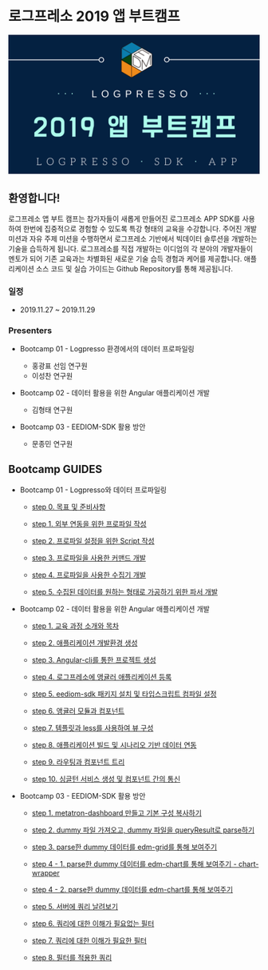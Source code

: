 # 로그프레소 2019 앱 부트캠프
<img src="bootcamp-guide/bootcamp01/images/intro.png">

## 환영합니다! ##
로그프레소 앱 부트 캠프는 참가자들이 새롭게 만들어진 로그프레소 APP SDK를 사용하여 한번에 집중적으로 경험할 수 있도록 특강 형태의 교육을 수강합니다. 
주어진 개발 미션과 자유 주제 미션을 수행하면서 로그프레소 기반에서 빅데이터 솔루션을 개발하는 기술을 습득하게 됩니다.
로그프레소를 직접 개발하는 이디엄의 각 분야의 개발자들이 멘토가 되어 기존 교육과는 차별화된 새로운 기술 습득 경험과 케어를 제공합니다. 애플리케이션 소스 코드 및 실습 가이드는 Github Repository를 통해 제공됩니다.

### 일정
* 2019.11.27 ~ 2019.11.29

### Presenters
- Bootcamp 01 - Logpresso 환경에서의 데이터 프로파일링
	- 홍광표 선임 연구원
	- 이성찬 연구원

- Bootcamp 02 - 데이터 활용을 위한 Angular 애플리케이션 개발
	- 김형태 연구원
	
- Bootcamp 03 - EEDIOM-SDK 활용 방안
	- 문종민 연구원
	
## Bootcamp GUIDES

- Bootcamp 01 - Logpresso와 데이터 프로파일링

	* [step 0. 목표 및 준비사항](bootcamp-guide/bootcamp02/0.Preparation.md)

	* [step 1. 외부 연동을 위한 프로파일 작성](bootcamp-guide/bootcamp02/1.Profile.md)

	* [step 2. 프로파일 설정을 위한 Script 작성](bootcamp-guide/bootcamp02/2.Script.md)

	* [step 3. 프로파일을 사용한 커맨드 개발](bootcamp-guide/bootcamp02/3.Command.md)

	* [step 4. 프로파일을 사용한 수집기 개발](bootcamp-guide/bootcamp02/4.Logger.md)

	* [step 5. 수집된 데이터를 원하는 형태로 가공하기 위한 파서 개발](bootcamp-guide/bootcamp02/5.Parser.md)

- Bootcamp 02 - 데이터 활용을 위한 Angular 애플리케이션 개발

	* [step 1. 교육 과정 소개와 목차](bootcamp-guide/bootcamp01/step1.md)

	* [step 2. 애플리케이션 개발환경 생성](bootcamp-guide/bootcamp01/step2.md)

	* [step 3. Angular-cli를 통한 프로젝트 생성](bootcamp-guide/bootcamp01/step3.md)

	* [step 4. 로그프레소에 앵귤러 애플리케이션 등록](bootcamp-guide/bootcamp01/step4.md)

	* [step 5. eediom-sdk 패키지 설치 및 타입스크립트 컴파일 설정](bootcamp-guide/bootcamp01/step5.md)

	* [step 6. 앵귤러 모듈과 컴포넌트](bootcamp-guide/bootcamp01/step6.md)

	* [step 7. 템플릿과 less를 사용하여 뷰 구성](bootcamp-guide/bootcamp01/step7.md)

	* [step 8. 애플리케이션 빌드 및 시나리오 기반 데이터 연동](bootcamp-guide/bootcamp01/step8.md)

	* [step 9. 라우팅과 컴포넌트 트리](bootcamp-guide/bootcamp01/step9.md)

	* [step 10. 싱글턴 서비스 생성 및 컴포넌트 간의 통신](bootcamp-guide/bootcamp01/step10.md)

- Bootcamp 03 - EEDIOM-SDK 활용 방안

	* [step 1. metatron-dashboard 만들고 기본 구성 복사하기](bootcamp-guide/bootcamp03/tutorial/STEP1.md)

	* [step 2. dummy 파일 가져오고, dummy 파일을 queryResult로 parse하기](bootcamp-guide/bootcamp03/tutorial/STEP2.md)

	* [step 3. parse한 dummy 데이터를 edm-grid를 통해 보여주기](bootcamp-guide/bootcamp03/tutorial/STEP3.md)

	* [step 4 - 1. parse한 dummy 데이터를 edm-chart를 통해 보여주기 - chart-wrapper](bootcamp-guide/bootcamp03/tutorial/STEP4-1.md)

	* [step 4 - 2. parse한 dummy 데이터를 edm-chart를 통해 보여주기](bootcamp-guide/bootcamp03/tutorial/STEP4-2.md)

	* [step 5. 서버에 쿼리 날려보기](bootcamp-guide/bootcamp03/tutorial/STEP5.md)

	* [step 6. 쿼리에 대한 이해가 필요없는 필터](bootcamp-guide/bootcamp03/tutorial/STEP6.md)

	* [step 7. 쿼리에 대한 이해가 필요한 필터](bootcamp-guide/bootcamp03/tutorial/STEP7.md)

	* [step 8. 필터를 적용한 쿼리](bootcamp-guide/bootcamp03/tutorial/STEP8.md) 